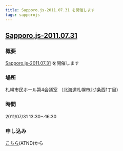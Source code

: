 ```yaml
---
title: Sapporo.js-2011.07.31 を開催します
tags: sapporojs
---
```

## [Sapporo.js-2011.07.31](http://atnd.org/events/16792)

### 概要

[Sapporo.js-2011.07.31](http://atnd.org/events/16792) を開催します


### 場所

札幌市民ホール第4会議室 （北海道札幌市北1条西1丁目）

### 時間

2011/07/31 13:30〜16:30

### 申し込み

[こちら](http://atnd.org/events/16792)(ATND)から
